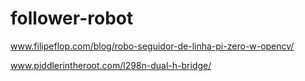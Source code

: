 # follower-robot

www.filipeflop.com/blog/robo-seguidor-de-linha-pi-zero-w-opencv/

www.piddlerintheroot.com/l298n-dual-h-bridge/